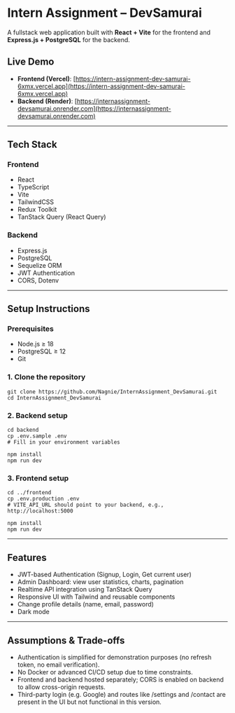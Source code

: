 # Intern Assignment – DevSamurai

A fullstack web application built with **React + Vite** for the frontend and **Express.js + PostgreSQL** for the backend.

## Live Demo

- **Frontend (Vercel)**: [https://intern-assignment-dev-samurai-6xmx.vercel.app](https://intern-assignment-dev-samurai-6xmx.vercel.app)
- **Backend (Render)**: [https://internassignment-devsamurai.onrender.com](https://internassignment-devsamurai.onrender.com)

---

## Tech Stack

### Frontend
- React
- TypeScript
- Vite
- TailwindCSS
- Redux Toolkit
- TanStack Query (React Query)

### Backend
- Express.js
- PostgreSQL
- Sequelize ORM
- JWT Authentication
- CORS, Dotenv

---

## Setup Instructions

### Prerequisites
- Node.js ≥ 18
- PostgreSQL ≥ 12
- Git

### 1. Clone the repository

```
git clone https://github.com/Nagnie/InternAssignment_DevSamurai.git
cd InternAssignment_DevSamurai
```

### 2. Backend setup
```
cd backend
cp .env.sample .env
# Fill in your environment variables

npm install
npm run dev
```

### 3. Frontend setup
```
cd ../frontend
cp .env.production .env
# VITE_API_URL should point to your backend, e.g., http://localhost:5000

npm install
npm run dev
```
---

## Features
- JWT-based Authentication (Signup, Login, Get current user)
- Admin Dashboard: view user statistics, charts, pagination
- Realtime API integration using TanStack Query
- Responsive UI with Tailwind and reusable components
- Change profile details (name, email, password)
- Dark mode

---

## Assumptions & Trade-offs
- Authentication is simplified for demonstration purposes (no refresh token, no email verification).
- No Docker or advanced CI/CD setup due to time constraints.
- Frontend and backend hosted separately; CORS is enabled on backend to allow cross-origin requests.
- Third-party login (e.g. Google) and routes like /settings and /contact are present in the UI but not functional in this version.

